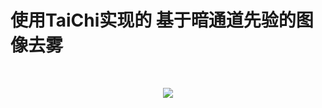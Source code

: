 # 使用TaiChi实现的 基于暗通道先验的图像去雾

<br> <div align = center>![](https://github.com/ShuheZhang-MUMC/TaiChi_practices/blob/main/DCP_Dehazing/demo_dehazing.gif)
